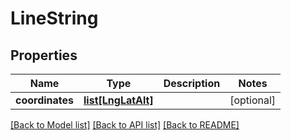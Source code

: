 # LineString

## Properties
Name | Type | Description | Notes
------------ | ------------- | ------------- | -------------
**coordinates** | [**list[LngLatAlt]**](LngLatAlt.md) |  | [optional] 

[[Back to Model list]](../README.md#documentation-for-models) [[Back to API list]](../README.md#documentation-for-api-endpoints) [[Back to README]](../README.md)

